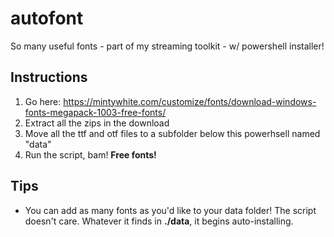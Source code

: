 # autofont
So many useful fonts - part of my streaming toolkit - w/ powershell installer!

## Instructions

1.  Go here:
https://mintywhite.com/customize/fonts/download-windows-fonts-megapack-1003-free-fonts/
2.  Extract all the zips in the download
3.  Move all the ttf and otf files to a subfolder below this powerhsell named "data"
4.  Run the script, bam!  **Free fonts!**

## Tips

- You can add as many fonts as you'd like to your data folder!  The script doesn't care.  Whatever it finds in **./data**, it begins auto-installing.
